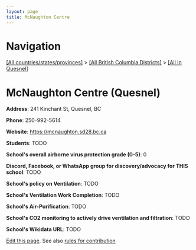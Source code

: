 ```yaml
---
layout: page
title: McNaughton Centre
---
```

# Navigation

[[All countries/states/provinces]](../../..) > [[All British Columbia Districts]](../..) > [[All In Quesnel]](..)

# McNaughton Centre (Quesnel)

**Address**: 241 Kinchant St, Quesnel, BC

**Phone**: 250-992-5614

**Website**: <https://mcnaughton.sd28.bc.ca>

**Students**: TODO

**School's overall airborne virus protection grade (0-5)**: 0

**Discord, Facebook, or WhatsApp group for discovery/advocacy for THIS school**: TODO

**School's policy on Ventilation**: TODO

**School's Ventilation Work Completion**: TODO

**School's Air-Purification**: TODO

**School's CO2 monitoring to actively drive ventilation and filtration**: TODO

**School's Wikidata URL**: TODO


[Edit this page](https://github.com/ventilate-schools/BC/edit/main/./Quesnel/McNaughton_Centre.md). See also [rules for contribution](../../../contribution-rules/)